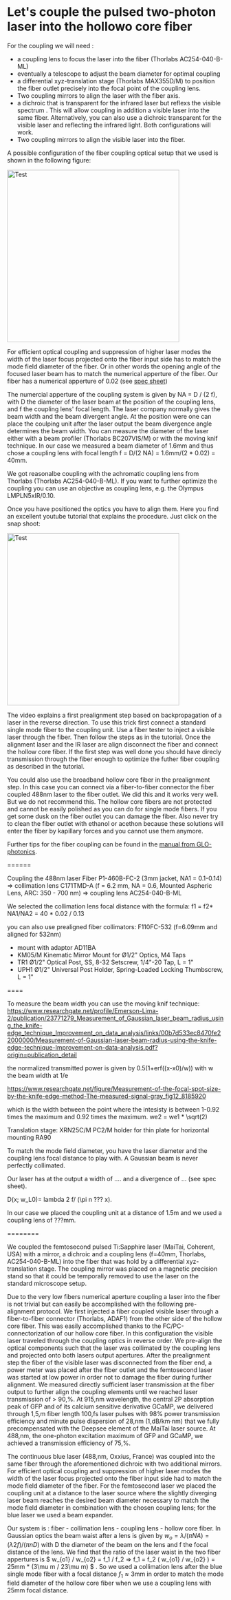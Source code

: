 # Let's couple the pulsed two-photon laser into the hollowo core fiber

For the coupling we will need :
*	a coupling lens to focus the laser into the fiber (Thorlabs AC254-040-B-ML)
*	eventually a telescope to adjust the beam diameter for optimal coupling
*	a differential xyz-translation stage (Thorlabs MAX355D/M) to position the fiber outlet precisely into the focal point of the coupling lens. 
*	Two coupling mirrors to align the laser with the fiber axis. 
*	a dichroic that is transparent for the infrared laser but reflexs the visible spectrum . This will allow coupling in addition a visible laser into the same fiber. Alternatively, you can also use a dichroic transparent for the visible laser and reflecting the infrared light. Both configurations will work.
*	Two coupling mirrors to align the visible laser into the fiber.

A possible configuration of the fiber coupling optical setup that we used is shown in the following figure:

<img width="400" alt="Test" src="https://user-images.githubusercontent.com/38736127/177211832-9b103593-d3d3-4efb-b24c-df840a2f0456.png">

For efficient optical coupling and suppression of higher laser modes the width of the laser focus projected onto the fiber input side has to match the mode field diameter of the fiber. Or in other words the opening angle of the focused laser beam has to match the numerical apperture of the fiber. Our fiber has a numerical apperture of 0.02 (see [spec sheet](https://github.com/vbormuth/OLU/files/9039097/PMC-C-K9005.B2_delivered_2019-01-16.pdf))

The numercial apperture of the coupling system is given by NA = D / (2 f), with D the diameter of the laser beam at the position of the coupling lens, and f the coupling lens' focal length. The laser company normally gives the beam width and the beam divergent angle. At the position were one can place the coulping unit after the laser output the beam divergence angle determines the beam width. You can measure the diameter of the laser either with a beam profiler (Thorlabs BC207VIS/M) or with the moving knif technique. In our case we measured a beam diameter of 1.6mm and thus chose a coupling lens with focal length f = D/(2 NA) = 1.6mm/(2 * 0.02) = 40mm. 

We got reasonalbe coupling with the achromatic coupling lens from Thorlabs (Thorlabs AC254-040-B-ML). If you want to further optimize the coupling you can use an objective as coupling lens, e.g. the Olympus LMPLN5xIR/0.10. 

Once you have positioned the optics you have to align them. Here you find an excellent youtube tutorial that explains the procedure. Just click on the snap shoot: 


[<img width="400" alt="Test" src="https://user-images.githubusercontent.com/38736127/176673048-5717d417-f3cd-4252-8551-5a9e17c1132f.png">](https://www.youtube.com/watch?v=kQvhbJbDG0M)

The video explains a first prealignment step based on backpropagation of a laser in the reverse direction. To use this trick first connect a standard single mode fiber to the coupling unit. Use a fiber tester to inject a visible laser through the fiber. Then follow the steps as in the tutorial. Once the alignment laser and the IR laser are align disconnect the fiber and connect the hollow core fiber. If the first step was well done you should have direcly transmission through the fiber enough to optimize the futher fiber coupling as described in the tutorial. 

You could also use the broadband hollow core fiber in the prealignment step. In this case you can connect via a fiber-to-fiber connector the fiber coupled 488nm laser to the fiber outlet. We did this and it works very well. But we do not recommend this. The hollow core fibers are not protected and cannot be easily polished as you can do for single mode fibers. If you get some dusk on the fiber outlet you can damage the fiber. Also never try to clean the fiber outlet with ethanol or acethon because these solutions will enter the fiber by kapillary forces and you cannot use them anymore. 

Further tips for the fiber coupling can be found in the [manual from GLO-photonics](https://github.com/vbormuth/OLU/files/9039094/PIP_PMC-OEM.pdf).

======

Coupling the 488nm laser 
Fiber P1-460B-FC-2  (3mm jacket, NA1 = 0.1-0.14) => collimation lens C171TMD-A (f = 6.2 mm, NA = 0.6, Mounted Aspheric Lens, ARC: 350 - 700 nm) =>  coupling lens AC254-040-B-ML

We selected the collimation lens focal distance with the formula: f1 = f2*  NA1/NA2 = 40 * 0.02 / 0.13

you can also use prealigned fiber collimators: F110FC-532  (f=6.09mm and aligned for 532nm)
* mount with adaptor AD11BA
* KM05/M	Kinematic Mirror Mount for Ø1/2" Optics, M4 Taps
* TR1  Ø1/2" Optical Post, SS, 8-32 Setscrew, 1/4"-20 Tap, L = 1"
* UPH1  Ø1/2" Universal Post Holder, Spring-Loaded Locking Thumbscrew, L = 1" 



====

To measure the beam width you can use the moving knif technique:
https://www.researchgate.net/profile/Emerson-Lima-2/publication/23771279_Measurement_of_Gaussian_laser_beam_radius_using_the_knife-edge_technique_Improvement_on_data_analysis/links/00b7d533ec8470fe22000000/Measurement-of-Gaussian-laser-beam-radius-using-the-knife-edge-technique-Improvement-on-data-analysis.pdf?origin=publication_detail

the normalized transmitted power is given by 0.5(1+erf((x-x0)/w))  with w the beam width at 1/e

https://www.researchgate.net/figure/Measurement-of-the-focal-spot-size-by-the-knife-edge-method-The-measured-signal-gray_fig12_8185920

which is the width between the point where the intesisty is between 1-0.92 times the maximum and 0.92 times the maximum. 
we2 = we1 * \sqrt(2)

Translation stage: XRN25C/M
PC2/M holder for thin plate 
for horizontal mounting RA90



To match the mode field diameter, you have the laser diameter and the coupling lens focal distance to play with. A Gaussian beam is never perfectly collimated.

Our laser has at the output a width of …. and a divergence of …  (see spec sheet). 

D(x; w_L0)= lambda 2 f/ (\pi n ??? x).

In our case we placed the coupling unit at a distance of 1.5m and we used a coupling lens of ???mm. 



========


We coupled the femtosecond pulsed Ti:Sapphire laser (MaiTai, Coherent, USA) with a mirror, a dichroic and a coupling lens (f=40mm, Thorlabs, AC254-040-B-ML) into the fiber that was hold by a differential xyz-translation stage. The coupling mirror was placed on a magnetic precision stand so that it could be temporally removed to use the laser on the standard microscope setup.


Due to the very low fibers numerical aperture coupling a laser into the fiber is not trivial but can easily be accomplished with the following pre-alignment protocol.  We first injected a fiber coupled visible laser through a fiber-to-fiber connector (Thorlabs, ADAF1) from the other side of the hollow core fiber. This was easily accomplished thanks to the FC/PC-connectorization of our hollow core fiber. In this configuration the visible laser traveled through the coupling optics in reverse order. We pre-align the optical components such that the laser was collimated by the coupling lens and projected onto both lasers output apertures. After the prealignment step the fiber of the visible laser was disconnected from the fiber end, a power meter was placed after the fiber outlet and the femtosecond laser was started at low power in order not to damage the fiber during further alignment. We measured directly sufficient laser transmission at the fiber output to further align the coupling elements until we reached laser transmission of $>$ 90\,$\%$. At 915\,nm wavelength, the central 2P absorption peak of GFP and of its calcium sensitive derivative GCaMP, we delivered through 1,5\,m fiber length 100\,fs laser pulses with 98\% power transmission efficiency  and minute pulse dispersion of 28\,nm (1\,dB/km·nm) that we fully precompensated with the Deepsee element of the MaiTai laser source. At 488\,nm,  the one-photon excitation maximum of GFP and GCaMP, we achieved a transmission efficiency of 75\,\%. 




 The continuous blue laser (488\,nm, Oxxius, France) was coupled into the same fiber through the aforementioned dichroic with two additional mirrors. For efficient optical coupling and suppression of higher laser modes the width of the laser focus projected onto the fiber input side had to match the mode field diameter of the fiber. For the femtosecond laser we placed the coupling unit at a distance to the laser source where the slightly diverging laser beam reaches the desired beam diameter necessary to match the mode field diameter in combination with the chosen coupling lens; for the blue laser we used a beam expander. 


Our system is : fiber - collimation lens - coupling lens - hollow core fiber. In Gaussian optics the beam waist after a lens is given by $w_o = \lambda / (\pi NA) = (\lambda 2 f)/(\pi n D)$ with D the diameter of the beam on the lens and f the focal distance of the lens. We find that the ratio of the laser waist in the two fiber appertures is $ w_{o1} / w_{o2} = f_1 / f_2  =>  f_1 = f_2 ( w_{o1} / w_{o2} ) = 25mm * (3\mu m / 23\mu m) $ . So we used a collimation lens after the blue single mode fiber with a focal distance $f_1 \approx 3$mm in order to match the mode field diameter of the hollow core fiber when we use a coupling lens with 25mm focal distance.



